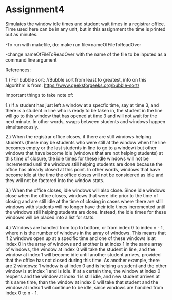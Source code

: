 # Assignment4
Simulates the window idle times and student wait times in a registrar office. Time used here can be in any unit, but in this assignment the time is printed out as minutes.  

-To run with makefile, do: make run file=nameOfFileToReadOver

-change nameOfFileToReadOver with the name of the file to be inputed as a command line argument

References:

1.) For bubble sort: //Bubble sort from least to greatest, info on this algorithm is from: https://www.geeksforgeeks.org/bubble-sort/

Important things to take note of:

1.) If a student has just left a window at a specfic time, say at time 3, and there is a student in line who is ready to be taken in, the student in the line will go to this window that has opened at time 3 and will not wait for the next minute. In other words, swaps between students and windows happen simultaneously. 

2.) When the registrar office closes, if there are still windows helping students (these may be students who were still at the window when the line becomes empty or the last students in line to go to a window) but other windows that have become idle (windows that are not helping students) at this time of closure, the idle times for these idle windows will not be incremented until the windows still helping students are done because the office has already closed at this point. In other words, windows that have become idle at the time the office closes will not be considered as idle and they will not be factored into the window stats. 

3.) When the office closes, idle windows will also close. Since idle windows close when the office closes, windows that were idle prior to the time of closing and are still idle at the time of closing in cases where there are still windows with students will no longer have their idle times incremented until the windows still helping students are done. Instead, the idle times for these windows will be placed into a list for stats.

4.) Windows are handled from top to bottom, or from index 0 to index n - 1, where n is the number of windows in the array of windows. This means that if 2 windows open up at a specific time and one of these windows is at index 0 in the array of windows and another is at index 1 in the same array of windows, the window at index 0 will take the student in line, and the window at index 1 will become idle until another student arrives, provided that the office has not closed during this time. As another example, there are 2 windows: 1 window is at index 0 and is helping a student and the other window is at index 1 and is idle. If at a certain time, the window at index 0 reopens and the window at index 1 is still idle, and new student arrives at this same time, than the window at index 0 will take that student and the window at index 1 will continue to be idle, since windows are handled from index 0 to n - 1.
